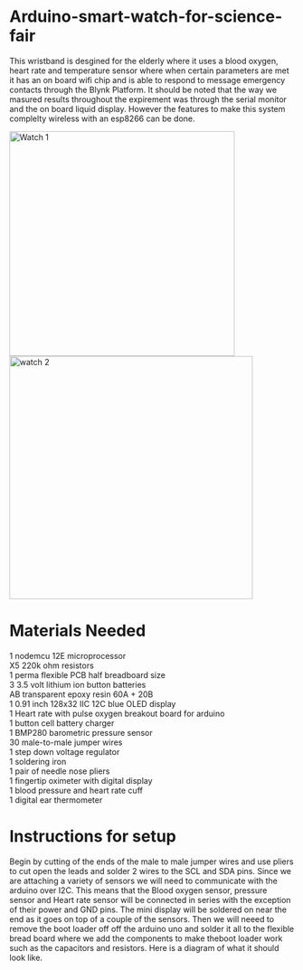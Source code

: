 # Arduino-smart-watch-for-science-fair

This wristband is desgined for the elderly where it uses a blood oxygen, heart rate and temperature sensor where when certain parameters are met it has an on board wifi chip and is able to respond to message emergency contacts through the Blynk Platform. It should be noted that the way we masured results throughout the expirement was through the serial monitor and the on board liquid display. However the features to make this system complelty wireless with an esp8266 can be done.

<img width="398" alt="Watch 1" src="https://user-images.githubusercontent.com/81518926/138619350-e9a544b3-ff4f-40b7-9b20-197b7fadc50e.png">
<img width="430" alt="watch 2" src="https://user-images.githubusercontent.com/81518926/138619389-ef5d9e0f-9fff-4e6b-8337-49d812f45fbe.png">


# Materials Needed
1 nodemcu 12E microprocessor                                                                                                                                                     
X5 220k ohm resistors                                                                                                                                                           
1 perma flexible PCB half breadboard size                                                                                                                                       
3 3.5 volt lithium ion button batteries                                                                                                                                         
AB transparent epoxy resin 60A + 20B                                                                                                                                             
1 0.91 inch 128x32 IIC 12C blue OLED display                                                                                                                                     
1 Heart rate with pulse oxygen breakout board for arduino                                                                                                                       
1 button cell battery charger                                                                                                                                                   
1 BMP280 barometric pressure sensor                                                                                                                                             
30 male-to-male jumper wires                                                                                                                                                     
1 step down voltage regulator                                                                                                                                                   
1 soldering iron                                                                                                                                                                 
1 pair of needle nose pliers                                                                                                                                                     
1 fingertip oximeter with digital display                                                                                                                                       
1 blood pressure and heart rate cuff                                                                                                                                             
1 digital ear thermometer                                                                                                                                                       

# Instructions for setup
Begin by cutting of the ends of the male to male jumper wires and use pliers to cut open the leads and solder 2 wires to the SCL and SDA pins. Since we are attaching a variety of sensors we will need to communicate with the arduino over I2C. This means that the Blood oxygen sensor, pressure sensor and Heart rate sensor will be connected in series with the exception of their power and GND pins. The mini display will be soldered on near the end as it goes on top of a couple of the sensors. Then we will neeed to remove the boot loader off off the arduino uno and solder it all to the flexible bread board where we add the components to make theboot loader work such as the capacitors and resistors. Here is a diagram of what it should look like.  
